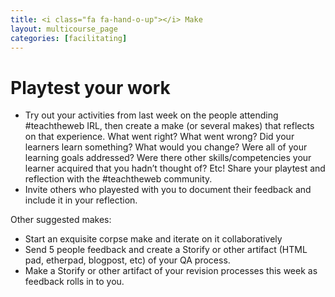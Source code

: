 ```yaml
---
title: <i class="fa fa-hand-o-up"></i> Make
layout: multicourse_page
categories: [facilitating]
---
```


# Playtest your work

* Try out your activities from last week on the people attending #teachtheweb IRL, then create a make (or several makes) that reflects on that experience. What went right? What went wrong? Did your learners learn something? What would you change? Were all of your learning goals addressed? Were there other skills/competencies your learner acquired that you hadn’t thought of? Etc! Share your playtest and reflection with the #teachtheweb community.
* Invite others who playested with you to document their feedback and include it in your reflection.

Other suggested makes:

* Start an exquisite corpse make and iterate on it collaboratively
* Send 5 people feedback and create a Storify or other artifact (HTML pad, etherpad, blogpost, etc) of your QA process.
* Make a Storify or other artifact of your revision processes this week as feedback rolls in to you.
